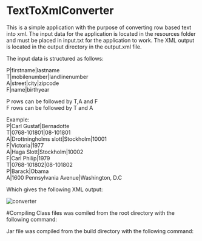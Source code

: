 # TextToXmlConverter
This is a simple application with the purpose of converting row based text into xml. The input data for the application is located in the resources folder and must be placed in input.txt for the application to work. The XML output is located in the output directory in the output.xml file.

The input data is structured as follows:

P|firstname|lastname<br />
T|mobilenumber|landlinenumber<br />
A|street|city|zipcode<br />
F|name|birthyear<br />

P rows can be followed by T,A and F<br />
F rows can be followed by T and A<br />

Example:<br />
P|Carl Gustaf|Bernadotte<br />
T|0768-101801|08-101801<br />
A|Drottningholms slott|Stockholm|10001<br />
F|Victoria|1977<br />
A|Haga Slott|Stockholm|10002<br />
F|Carl Philip|1979<br />
T|0768-101802|08-101802<br />
P|Barack|Obama<br />
A|1600 Pennsylvania Avenue|Washington, D.C<br />

Which gives the following XML output:

![converter](https://user-images.githubusercontent.com/21289637/105467007-5d4ad580-5c95-11eb-86fc-cbd20f611329.PNG)


#Compiling
Class files was comiled from the root directory with the following command: 

Jar file was compiled from the build directory with the following command:

